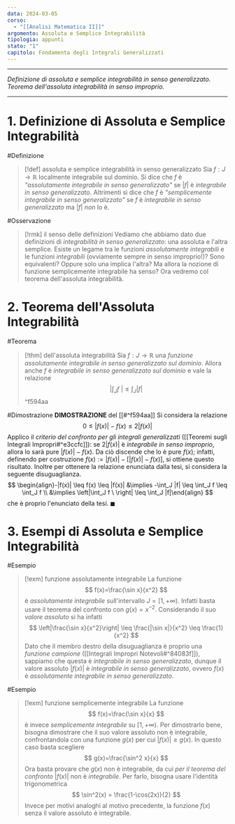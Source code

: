```yaml
---
data: 2024-03-05
corso:
  - "[[Analisi Matematica II]]"
argomento: Assoluta e Semplice Integrabilità
tipologia: appunti
stato: "1"
capitolo: Fondamenta degli Integrali Generalizzati
---
```

- - -
*Definizione di assoluta e semplice integrabilità in senso generalizzato. Teorema dell'assoluta integrabilità in senso improprio.*
- - -
# 1. Definizione di Assoluta e Semplice Integrabilità
#Definizione 
> [!def] assoluta e semplice integrabilità in senso generalizzato
> Sia $f:J \longrightarrow \mathbb{R}$ localmente integrabile sul dominio.
> Si dice che $f$ è *"assolutamente integrabile in senso generalizzato"* se $|f|$ è *integrabile in senso generalizzato*.
> Altrimenti si dice che $f$ è *"semplicemente integrabile in senso generalizzato"* se $f$ è *integrabile in senso generalizzato* ma $|f|$ *non* lo è.

#Osservazione 
> [!rmk] il senso delle definizioni
> Vediamo che abbiamo dato due definizioni di *integrabilità in senso generalizzato*: una assoluta e l'altra semplice. Esiste un legame tra le funzioni *assolutamente integrabili* e le funzioni *integrabili* (ovviamente sempre in senso improprio!)? Sono equivalenti? Oppure solo una implica l'altra? Ma allora la nozione di funzione semplicemente integrabile ha senso? Ora vedremo col teorema dell'assoluta integrabilità.

# 2. Teorema dell'Assoluta Integrabilità
#Teorema 
> [!thm] dell'assoluta integrabilità
> Sia $f:J \longrightarrow \mathbb{R}$ una *funzione assolutamente integrabile in senso generalizzato sul dominio*.
> Allora anche $f$ è *integrabile in senso generalizzato sul dominio* e vale la relazione
> $$
> \left|\int_J f \ \right| \leq \int_J |f|
> $$
^f594aa

#Dimostrazione 
**DIMOSTRAZIONE** del [[#^f594aa]]
Si considera la relazione
$$
0 \leq |f(x)|-f(x) \leq 2|f(x)|
$$
Applico il *criterio del confronto per gli integrali generalizzati* ([[Teoremi sugli Integrali Impropri#^e3ccfc]]): se $2|f(x)|$ è *integrabile in senso improprio*, allora lo sarà pure $|f(x)|-f(x)$. Da ciò discende che lo è pure $f(x)$; infatti, definendo per costruzione $f(x):=|f(x)|-[|f(x)|-f(x)]$, si ottiene questo risultato.
Inoltre per ottenere la relazione enunciata dalla tesi, si considera la seguente disuguaglianza.
$$
\begin{align}-|f(x)| \leq f(x) \leq |f(x)| &\implies -\int_J |f| \leq \int_J f \leq \int_J f \\ &\implies \left|\int_J f \ \right| \leq \int_J |f|\end{align}
$$
che è proprio l'enunciato della tesi. $\blacksquare$

# 3. Esempi di Assoluta e Semplice Integrabilità
#Esempio 
> [!exm] funzione assolutamente integrabile
> La funzione
> $$
> f(x)=\frac{\sin x}{x^2}
> $$
> è *assolutamente integrabile* sull'intervallo $J=[1, +\infty)$. Infatti basta usare il teorema del confronto con $g(x)=x^{-2}$. Considerando il suo *valore assoluto* si ha infatti
> $$
> \left|\frac{\sin x}{x^2}\right| \leq \frac{|\sin x|}{x^2} \leq \frac{1}{x^2}
> $$
> Dato che il membro destro della disuguaglianza è proprio una *funzione campione* ([[Integrali Impropri Notevoli#^84083f]]), sappiamo che questa è *integrabile in senso generalizzato*, dunque il valore assoluto $|f(x)|$ è *integrabile in senso generalizzato*, ovvero $f(x)$ è *assolutamente integrabile in senso generalizzato*.

#Esempio 
> [!exm] funzione semplicemente integrabile
> La funzione
> $$
> f(x)=\frac{\sin x}{x}
> $$
> è invece *semplicemente integrabile* su $[1, +\infty)$.
> Per dimostrarlo bene, bisogna dimostrare che il suo valore assoluto non è integrabile, confrontandola con una funzione $g(x)$ per cui $|f(x)| \geq g(x)$. In questo caso basta scegliere
> $$
> g(x)=\frac{\sin^2 x}{x}
> $$
> Ora basta provare che $g(x)$ non è integrabile, da cui *per il teorema del confronto* $|f(x)|$ non è *integrabile*. Per farlo, bisogna usare l'identità trigonometrica
> $$
> \sin^2(x) = \frac{1-\cos(2x)}{2}
> $$
> Invece per motivi analoghi al motivo precedente, la funzione $f(x)$ senza il valore assoluto è integrabile.
